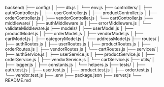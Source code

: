backend/
├── config/
│   ├── db.js
│   └── env.js
├── controllers/
│   ├── authController.js
│   ├── userController.js
│   ├── productController.js
│   ├── orderController.js
│   ├── vendorController.js
│   └── cartController.js
├── middleware/
│   ├── authMiddleware.js
│   ├── errorMiddleware.js
│   └── validateMiddleware.js
├── models/
│   ├── userModel.js
│   ├── productModel.js
│   ├── orderModel.js
│   ├── vendorModel.js
│   ├── cartModel.js
│   ├── categoryModel.js
│   └── addressModel.js
├── routes/
│   ├── authRoutes.js
│   ├── userRoutes.js
│   ├── productRoutes.js
│   ├── orderRoutes.js
│   ├── vendorRoutes.js
│   └── cartRoutes.js
├── services/
│   ├── authService.js
│   ├── userService.js
│   ├── productService.js
│   ├── orderService.js
│   ├── vendorService.js
│   └── cartService.js
├── utils/
│   ├── logger.js
│   ├── constants.js
│   └── helpers.js
├── tests/
│   ├── auth.test.js
│   ├── user.test.js
│   ├── product.test.js
│   ├── order.test.js
│   └── vendor.test.js
├── .env
├── package.json
├── server.js
└── README.md